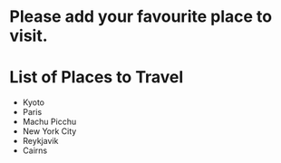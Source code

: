 # Please add your favourite place to visit.

# List of Places to Travel
- Kyoto
- Paris
- Machu Picchu
- New York City
- Reykjavik
- Cairns
